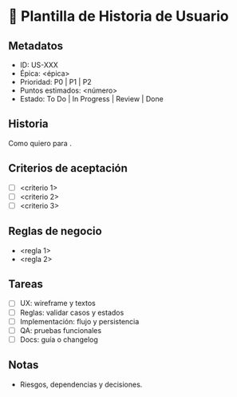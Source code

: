 # 🧾 Plantilla de Historia de Usuario

## Metadatos
- ID: US-XXX
- Épica: <épica>
- Prioridad: P0 | P1 | P2
- Puntos estimados: <número>
- Estado: To Do | In Progress | Review | Done

## Historia
Como <tipo de usuario> quiero <funcionalidad> para <beneficio>.

## Criterios de aceptación
- [ ] <criterio 1>
- [ ] <criterio 2>
- [ ] <criterio 3>

## Reglas de negocio
- <regla 1>
- <regla 2>

## Tareas
- [ ] UX: wireframe y textos
- [ ] Reglas: validar casos y estados
- [ ] Implementación: flujo y persistencia
- [ ] QA: pruebas funcionales
- [ ] Docs: guía o changelog

## Notas
- Riesgos, dependencias y decisiones.
